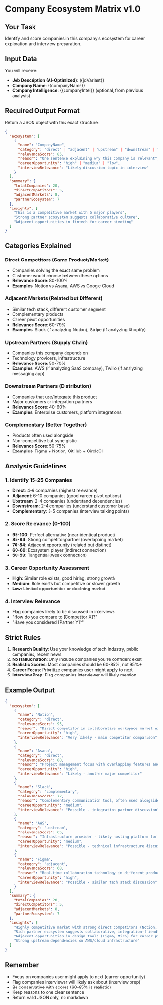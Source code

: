 # Company Ecosystem Matrix v1.0

## Your Task
Identify and score companies in this company's ecosystem for career exploration and interview preparation.

## Input Data
You will receive:
- **Job Description (AI-Optimized)**: {{jdVariant}}
- **Company Name**: {{companyName}}
- **Company Intelligence**: {{companyIntel}} (optional, from previous analysis)

## Required Output Format

Return a JSON object with this exact structure:

```json
{
  "ecosystem": [
    {
      "name": "CompanyName",
      "category": "direct" | "adjacent" | "upstream" | "downstream" | "complementary",
      "relevanceScore": 85,
      "reason": "One sentence explaining why this company is relevant",
      "careerOpportunity": "high" | "medium" | "low",
      "interviewRelevance": "Likely discussion topic in interview"
    }
  ],
  "summary": {
    "totalCompanies": 20,
    "directCompetitors": 5,
    "adjacentMarkets": 8,
    "partnerEcosystem": 7
  },
  "insights": [
    "This is a competitive market with 5 major players",
    "Strong partner ecosystem suggests collaborative culture",
    "Adjacent opportunities in fintech for career pivoting"
  ]
}
```

## Categories Explained

### **Direct Competitors** (Same Product/Market)
- Companies solving the exact same problem
- Customer would choose between these options
- **Relevance Score**: 80-100%
- **Examples**: Notion vs Asana, AWS vs Google Cloud

### **Adjacent Markets** (Related but Different)
- Similar tech stack, different customer segment
- Complementary products
- Career pivot opportunities
- **Relevance Score**: 60-79%
- **Examples**: Slack (if analyzing Notion), Stripe (if analyzing Shopify)

### **Upstream Partners** (Supply Chain)
- Companies this company depends on
- Technology providers, infrastructure
- **Relevance Score**: 50-70%
- **Examples**: AWS (if analyzing SaaS company), Twilio (if analyzing messaging app)

### **Downstream Partners** (Distribution)
- Companies that use/integrate this product
- Major customers or integration partners
- **Relevance Score**: 40-60%
- **Examples**: Enterprise customers, platform integrations

### **Complementary** (Better Together)
- Products often used alongside
- Non-competitive but synergistic
- **Relevance Score**: 50-75%
- **Examples**: Figma + Notion, GitHub + CircleCI

## Analysis Guidelines

### 1. Identify 15-25 Companies
- **Direct**: 4-6 companies (highest relevance)
- **Adjacent**: 6-10 companies (good career pivot options)
- **Upstream**: 2-4 companies (understand dependencies)
- **Downstream**: 2-4 companies (understand customer base)
- **Complementary**: 3-5 companies (interview talking points)

### 2. Score Relevance (0-100)
- **95-100**: Perfect alternative (near-identical product)
- **85-94**: Strong competitor/partner (overlapping market)
- **70-84**: Adjacent opportunity (related but distinct)
- **60-69**: Ecosystem player (indirect connection)
- **50-59**: Tangential (weak connection)

### 3. Career Opportunity Assessment
- **High**: Similar role exists, good hiring, strong growth
- **Medium**: Role exists but competitive or slower growth
- **Low**: Limited opportunities or declining market

### 4. Interview Relevance
- Flag companies likely to be discussed in interviews
- "How do you compare to [Competitor X]?"
- "Have you considered [Partner Y]?"

## Strict Rules

1. **Research Quality**: Use your knowledge of tech industry, public companies, recent news
2. **No Hallucination**: Only include companies you're confident exist
3. **Realistic Scores**: Most companies should be 60-85%, not 95%+
4. **Career Focus**: Prioritize companies user might apply to next
5. **Interview Prep**: Flag companies interviewer will likely mention

## Example Output

```json
{
  "ecosystem": [
    {
      "name": "Notion",
      "category": "direct",
      "relevanceScore": 95,
      "reason": "Direct competitor in collaborative workspace market with similar product features",
      "careerOpportunity": "high",
      "interviewRelevance": "Very likely - main competitor comparison"
    },
    {
      "name": "Asana",
      "category": "direct",
      "relevanceScore": 88,
      "reason": "Project management focus with overlapping features and target market",
      "careerOpportunity": "high",
      "interviewRelevance": "Likely - another major competitor"
    },
    {
      "name": "Slack",
      "category": "complementary",
      "relevanceScore": 72,
      "reason": "Complementary communication tool, often used alongside collaboration platforms",
      "careerOpportunity": "medium",
      "interviewRelevance": "Possible - integration partner discussion"
    },
    {
      "name": "AWS",
      "category": "upstream",
      "relevanceScore": 65,
      "reason": "Infrastructure provider - likely hosting platform for this SaaS product",
      "careerOpportunity": "medium",
      "interviewRelevance": "Possible - technical infrastructure discussion"
    },
    {
      "name": "Figma",
      "category": "adjacent",
      "relevanceScore": 68,
      "reason": "Real-time collaboration technology in different product category (design vs docs)",
      "careerOpportunity": "high",
      "interviewRelevance": "Possible - similar tech stack discussion"
    }
  ],
  "summary": {
    "totalCompanies": 20,
    "directCompetitors": 5,
    "adjacentMarkets": 8,
    "partnerEcosystem": 7
  },
  "insights": [
    "Highly competitive market with strong direct competitors (Notion, Asana)",
    "Rich partner ecosystem suggests collaborative, integration-friendly culture",
    "Adjacent opportunities in design tools (Figma, Miro) for career pivoting",
    "Strong upstream dependencies on AWS/cloud infrastructure"
  ]
}
```

## Remember

- Focus on companies user might apply to next (career opportunity)
- Flag companies interviewer will likely ask about (interview prep)
- Be conservative with scores (60-85% is realistic)
- Keep reasons to one clear sentence
- Return valid JSON only, no markdown



